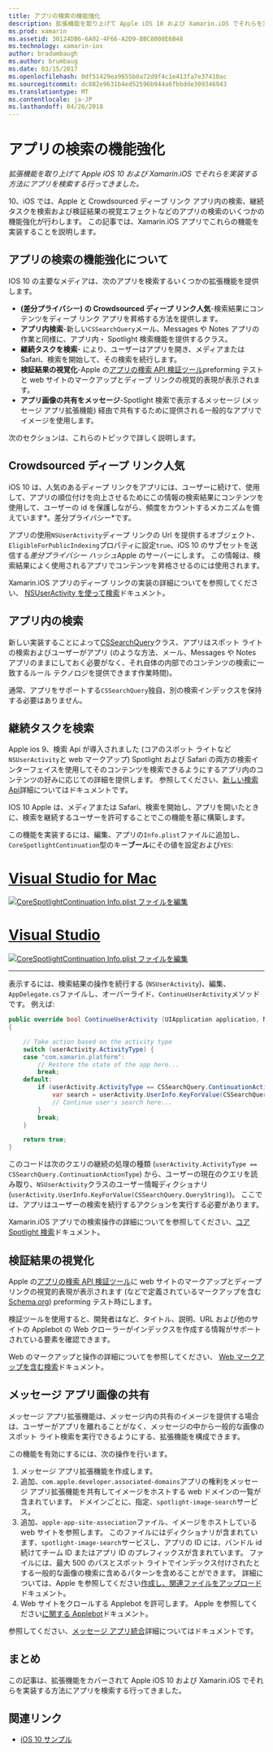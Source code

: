 ```yaml
---
title: アプリの検索の機能強化
description: 拡張機能を取り上げて Apple iOS 10 および Xamarin.iOS でそれらを実装する方法にアプリを検索する行ってきました。
ms.prod: xamarin
ms.assetid: 30124DB6-6A02-4F66-A2D9-BBC8008E6B48
ms.technology: xamarin-ios
author: bradumbaugh
ms.author: brumbaug
ms.date: 03/15/2017
ms.openlocfilehash: 0df51429ea9655b0a72d9f4c1e413fa7e37410ac
ms.sourcegitcommit: dc882e9631b4ed52596b944a6fbbdde309346943
ms.translationtype: MT
ms.contentlocale: ja-JP
ms.lasthandoff: 04/26/2018
---
```

# <a name="app-search-enhancements"></a>アプリの検索の機能強化

_拡張機能を取り上げて Apple iOS 10 および Xamarin.iOS でそれらを実装する方法にアプリを検索する行ってきました。_

10、iOS では、Apple と Crowdsourced ディープ リンク アプリ内の検索、継続タスクを検索および検証結果の視覚エフェクトなどのアプリの検索のいくつかの機能強化が行わします。 この記事では、Xamarin.iOS アプリでこれらの機能を実装することを説明します。

## <a name="about-app-search-enhancements"></a>アプリの検索の機能強化について

IOS 10 の主要なメディアは、次のアプリを検索するいくつかの拡張機能を提供します。

- **(差分プライバシー) の Crowdsourced ディープ リンク人気**-検索結果にコンテンツをディープ リンク アプリを昇格する方法を提供します。
- **アプリ内検索**-新しい`CSSearchQuery`メール、Messages や Notes アプリの作業と同様に、アプリ内・ Spotlight 検索機能を提供するクラス。
- **継続タスクを検索**- により、ユーザーはアプリを開き、メディアまたは Safari、検索を開始して、その検索を続行します。
- **検証結果の視覚化**-Apple の[アプリの検索 API 検証ツール](https://search.developer.apple.com/appsearch-validation-tool)preforming テストと web サイトのマークアップとディープ リンクの視覚的表現が表示されます。
- **アプリ画像の共有をメッセージ**-Spotlight 検索で表示するメッセージ (メッセージ アプリ拡張機能) 経由で共有するために提供される一般的なアプリでイメージを使用します。

次のセクションは、これらのトピックで詳しく説明します。

## <a name="crowdsourced-deep-link-popularity"></a>Crowdsourced ディープ リンク人気

iOS 10 は、人気のあるディープ リンクをアプリには、ユーザーに続けて、使用して、アプリの順位付けを向上させるためにこの情報の検索結果にコンテンツを使用して、ユーザーの id を保護しながら、頻度をカウントするメカニズムを備えています*。差分プライバシー*です。

アプリの使用`NSUserActivity`ディープ リンクの Url を提供するオブジェクト、`EligibleForPublicIndexing`プロパティに設定`true`、iOS 10 のサブセットを送信する*差分プライバシー ハッシュ*Apple のサーバーにします。 この情報は、検索結果によく使用されるアプリでコンテンツを昇格させるのには使用されます。

Xamarin.iOS アプリのディープ リンクの実装の詳細についてを参照してください、 [NSUserActivity を使って検索](~/ios/platform/search/nsuseractivity.md)ドキュメント。

## <a name="in-app-searching"></a>アプリ内の検索

新しい実装することによって[CSSearchQuery](https://developer.apple.com/reference/corespotlight/cssearchquery)クラス、アプリはスポット ライトの検索およびユーザーがアプリ (のような方法、メール、Messages や Notes アプリのままにしておく必要がなく、それ自体の内部でのコンテンツの検索に一致するルール テクノロジを提供できます作業時間)。

通常、アプリをサポートする`CSSearchQuery`独自、別の検索インデックスを保持する必要はありません。 

## <a name="search-continuation"></a>継続タスクを検索

Apple ios 9、検索 Api が導入されました (コアのスポット ライトなど`NSUserActivity`と web マークアップ) Spotlight および Safari の両方の検索インターフェイスを使用してそのコンテンツを検索できるようにするアプリ内のコンテンツの好みに応じての詳細を提供します。 参照してください、[新しい検索 Api](~/ios/platform/search/index.md)詳細についてはドキュメントです。

IOS 10 Apple は、メディアまたは Safari、検索を開始し、アプリを開いたときに、検索を継続するユーザーを許可することでこの機能を基に構築します。 

この機能を実装するには、編集、アプリの`Info.plist`ファイルに追加し、`CoreSpotlightContinuation`型のキー**ブール**にその値を設定および`YES`:

# <a name="visual-studio-for-mactabvsmac"></a>[Visual Studio for Mac](#tab/vsmac)

[![](app-search-enhancements-images/search01.png "CoreSpotlightContinuation Info.plist ファイルを編集")](app-search-enhancements-images/search01.png#lightbox)

# <a name="visual-studiotabvswin"></a>[Visual Studio](#tab/vswin)

[![](app-search-enhancements-images/searchw01.png "CoreSpotlightContinuation Info.plist ファイルを編集")](app-search-enhancements-images/search01.png#lightbox)

-----

表示するには、検索結果の操作を続行する (`NSUserActivity`)、編集、`AppDelegate.cs`ファイルし、オーバーライド、`ContinueUserActivity`メソッドです。 例えば:

```csharp
public override bool ContinueUserActivity (UIApplication application, NSUserActivity userActivity, UIApplicationRestorationHandler completionHandler)
{

    // Take action based on the activity type
    switch (userActivity.ActivityType) {
    case "com.xamarin.platform":
        // Restore the state of the app here...
        break;
    default:
        if (userActivity.ActivityType == CSSearchQuery.ContinuationActionType) {
            var search = userActivity.UserInfo.KeyForValue(CSSearchQuery.QueryString);
            // Continue user's search here...
        }
        break;
    }

    return true;
}
```

このコードは次のクエリの継続の処理の種類 (`userActivity.ActivityType == CSSearchQuery.ContinuationActionType`) から、ユーザーの現在のクエリを読み取り、`NSUserActivity`クラスのユーザー情報ディクショナリ (`userActivity.UserInfo.KeyForValue(CSSearchQuery.QueryString)`)。 ここでは、アプリはユーザーの検索を続行するアクションを実行する必要があります。

Xamarin.iOS アプリでの検索操作の詳細についてを参照してください、[コア Spotlight 検索](~/ios/platform/search/corespotlight.md)ドキュメント。

## <a name="visualization-of-validation-results"></a>検証結果の視覚化

Apple の[アプリの検索 API 検証ツール](https://search.developer.apple.com/appsearch-validation-tool)に web サイトのマークアップとディープ リンクの視覚的表現が表示されます (などで定義されているマークアップを含む[Schema.org](http://schema.org/)) preforming テスト時にします。

検証ツールを使用すると、開発者はなど、タイトル、説明、URL および他のサイトの Applebot の Web クローラーがインデックスを作成する情報がサポートされている要素を確認できます。

Web のマークアップと操作の詳細についてを参照してください、 [Web マークアップを含む検索](~/ios/platform/search/web-markup.md)ドキュメント。

## <a name="message-app-image-sharing"></a>メッセージ アプリ画像の共有

メッセージ アプリ拡張機能は、メッセージ内の共有のイメージを提供する場合は、ユーザーがアプリを離れることがなく、メッセージの中から一般的な画像のスポット ライト検索を実行できるようにする、拡張機能を構成できます。

この機能を有効にするには、次の操作を行います。

1. メッセージ アプリ拡張機能を作成します。
2. 追加、`com.apple.developer.associated-domains`アプリの権利をメッセージ アプリ拡張機能を共有してイメージをホストする web ドメインの一覧が含まれています。 ドメインごとに、指定、`spotlight-image-search`サービス。
3. 追加、`apple-app-site-association`ファイル、イメージをホストしている web サイトを参照します。 このファイルにはディクショナリが含まれています、`spotlight-image-search`サービスし、アプリの ID には、バンドル id 続けてチーム ID またはアプリ ID のプレフィックスが含まれています。 ファイルには、最大 500 のパスとスポット ライトでインデックス付けされたとする一般的な画像の検索に含めるパターンを含めることができます。 詳細については、Apple を参照してください[作成し、関連ファイルをアップロード](https://developer.apple.com/library/prerelease/content/documentation/General/Conceptual/AppSearch/UniversalLinks.html#//apple_ref/doc/uid/TP40016308-CH12-SW4)ドキュメント。
4. Web サイトをクロールする Applebot を許可します。 Apple を参照してください[に関する Applebot](https://support.apple.com/HT204683)ドキュメント。

参照してください、[メッセージ アプリ統合](~/ios/platform/message-app-integration/index.md)詳細についてはドキュメントです。

## <a name="summary"></a>まとめ

この記事は、拡張機能をカバーされて Apple iOS 10 および Xamarin.iOS でそれらを実装する方法にアプリを検索する行ってきました。



## <a name="related-links"></a>関連リンク

- [iOS 10 サンプル](https://developer.xamarin.com/samples/ios/iOS10/)
